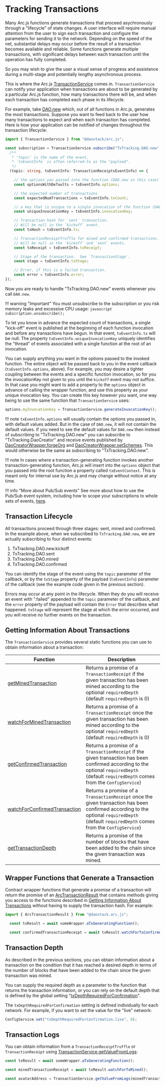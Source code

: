 # Tracking Transactions

Many Arc.js functions generate transactions that proceed asychronously through a "lifecycle" of state changes.  A user interface will require manual attention from the user to sign each transaction and configure the parameters for sending it to the network. Depending on the speed of the net, substantial delays may occur before the result of a transaction becomes available and reliable.  Some functions generate multiple transactions, with significant delays between each transaction until the operation has fully completed.

So you may wish to give the user a visual sense of progress and assistance during a multi-stage and potentially lengthy asynchronous process.

This is where the Arc.js [TransactionService](/arc.js/api/classes/TransactionService) comes in.  `TransactionService` can notify your application when transactions are about to be generated by a particular Arc.js function, how many transactions there will be, and when each transaction has completed each phase in its lifecycle.

For example, take [DAO.new](/arc.js/api/classes/DAO#new) which, out of all functions in Arc.js, generates the most transactions.  Suppose you want to feed back to the user how many transactions to expect and when each transaction has completed.  Here is how your application can be notified of changes throughout the transaction lifecycle:

```typescript
import { TransactionService } from "@daostack/arc.js";

const subscription = TransactionService.subscribe("TxTracking.DAO.new",
  /**
   * 'topic' is the name of the event,
   * `txEventInfo` is often referred-to as the "payload".
   */
  (topic: string, txEventInfo: TransactionReceiptsEventInfo) => {

    // the options you passed into the function (DAO.new in this case)
    const optionsWithDefaults = txEventInfo.options;

    // the expected number of transactions
    const expectedNumTransactions = txEventInfo.txCount;

    // a key that is unique to a single invocation of the function (DAO.new in this case)
    const uniqueInvocationKey = txEventInfo.invocationKey;

    // Transaction hash for `sent` transaction.
    // Will be null in the `kickoff` event.
    const txHash = txEventInfo.tx;

    // TransactionReceiptTruffle for mined and confirmed transactions.
    // Will be null in the `kickoff` and `sent` events.
    const txReceipt = txEventInfo.txReceipt;

    // Stage of the transaction.  See `TransactionStage`.
    const stage = txEventInfo.txStage;

    // Error, if this is a failed transaction.
    const error = txEventInfo.error;
});
```

Now you are ready to handle "TxTracking.DAO.new" events whenever you call `DAO.new`.

!!! warning "Important"
    You must unsubscribe to the subscription or you risk memory leaks and excessive CPU usage:
    ```javascript
    subscription.unsubscribe();
    ```

To let you know in advance the expected count of transactions, a single "kick-off" event is published at the beginning of each function invocation and before any transactions have begun.  In that event, `txEventInfo.tx` will be null.  The property `txEventInfo.uniqueInvocationKey` uniquely identifies the "thread" of events associated with a single function at the root of an invocation.

You can supply anything you want in the options passed to the invoked function.  The entire object will be passed back to you in the event callback (`txEventInfo.options`, above). For example, you may desire a tighter coupling between the events and a specific function invocation, so for you the invocationKey not given to you until the `kickoff` event may not suffice.  In that case you might want to add a property to the `options` object in advance of calling the wrapper function, and use this property as your unique invocation key.  You can create this key however you want, one way being to use the same function that `TransactionService` uses:

```javascript
options.myInvocationkey = TransactionService.generateInvocationKey();
```

!!! note
    `txEventInfo.options` will usually contain the options you passed in, with default values added.  But in the case of `DAO.new`, it will not contain the default values.  If you need to see the default values for `DAO.new` then instead of subscribing to "TxTracking.DAO.new" you can subscribe to "TxTracking.DaoCreator" and receive events published by  [DaoCreatorWrapper.forgeOrg](/arc.js/api/classes/DaoCreatorWrapper#forgeOrg) and [DaoCreatorWrapper.setSchemes](/arc.js/api/classes/DaoCreatorWrapper#setSchemes).  This would otherwise be the same as subscribing to "TxTracking.DAO.new".

!!! note
    In cases where a transaction-generating function invokes another transaction-generating function, Arc.js will insert into the `options` object that you passed into the root function a property called `txEventContext`.  This is meant only for internal use by Arc.js and may change without notice at any time.

!!! info "More about Pub/Sub events"
    See more about how to use the Pub/Sub event system, including how to scope your subscriptions to whole sets of events, [here](Events.md#pubsub-events).
  
## Transaction Lifecycle
All transactions proceed through three stages:  sent, mined and confirmed.  In the example above, when we subscribed to `TxTracking.DAO.new`, we are actually subscribing to four distinct events: 

1. TxTracking.DAO.new.kickoff
2. TxTracking.DAO.sent
3. TxTracking.DAO.mined
4. TxTracking.DAO.confirmed

You can identify the stage of the event using the `topic` parameter of the callback, or by the `txStage` property of the payload (`txEventInfo`) parameter of the callback (see the example code given in the previous section).

Errors may occur at any point in the lifecycle.  When they do you will receive an event with ".failed" appended to the `topic` parameter of the callback, and the `error` property of the payload will contain the `Error` that describes what happened.  `txStage` will represent the stage at which the error occurred, and you will receive no further events on the transaction.

<a name="gettingtxinfo"></a>
## Getting Information About Transactions

The `TransactionService` provides several static functions you can use to obtain information about a transaction:

Function | Description
---------|----------
 [getMinedTransaction](/arc.js/api/classes/TransactionService#getMinedTransaction) | Returns a promise of a `TransactionReceipt` if the given transaction has been mined according to the optional `requiredDepth` (default `requiredDepth` is 0)
 [watchForMinedTransaction](/arc.js/api/classes/TransactionService#watchForMinedTransaction) | Returns a promise of a `TransactionReceipt` once the given transaction has been mined according to the optional `requiredDepth` (default `requiredDepth` is 0)
 [getConfirmedTransaction](/arc.js/api/classes/TransactionService#getConfirmedTransaction) | Returns a promise of a `TransactionReceipt` if the given transaction has been confirmed according to the optional `requiredDepth` (default `requiredDepth` comes from the `ConfigService`)
 [watchForConfirmedTransaction](/arc.js/api/classes/TransactionService#watchForConfirmedTransaction) | Returns a promise of a `TransactionReceipt` once the given transaction has been confirmed according to the optional `requiredDepth` (default `requiredDepth` comes from the `ConfigService`)
 [getTransactionDepth](/arc.js/api/classes/TransactionService#getTransactionDepth) | Returns a promise of the number of blocks that have been added to the chain since the given transaction was mined.

## Wrapper Functions that Generate a Transaction

Contract wrapper functions that generate a promise of a transaction will return the promise of an [ArcTransactionResult](/arc.js/api/classes/ArcTransactionResult) that contains methods giving you access to the functions described in [Getting Information About Transactions](#gettingtxinfo) without having to supply the transaction hash.  For example:

```javascript
import { ArcTransactionResult } from "@daostack.arc.js";

  const txResult = await someWrapper.aTxGeneratingFunction();

  const confirmedTransactionReceipt = await txResult.watchForTxConfirmed();
```

<a name="transactiondepth"></a>
## Transaction Depth

As described in the previous sections, you can obtain information about a transaction on the condition that it has reached a desired depth in terms of the number of blocks that have been added to the chain since the given transaction was mined.

You can supply the required depth as a parameter to the function that returns the transaction information, or you can rely on the default depth that is defined by the global setting "[txDepthRequiredForConfirmation](Configuration.md#txDepthRequiredForConfirmation)".

The `txDepthRequiredForConfirmation` setting is defined individually for each network.  For example, if you want to set the value for the "live" network:

```javascript
ConfigService.set("txDepthRequiredForConfirmation.live", 6);
```

## Transaction Logs
You can obtain information from a `TransactionReceiptTruffle` or `TransactionReceipt` using [TransactionService.getValueFromLogs](/arc.js/api/classes/TransactionService#getValueFromLogs):

```javascript
const txResult = await someWrapper.aTxGeneratingFunction();

const minedTransactionReceipt = await txResult.watchForTxMined();

const avatarAddress = TransactionService.getValueFromLogs(minedTransactionReceipt, "_avatar", "eventName");
```
